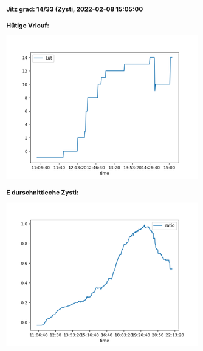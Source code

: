 ### Jitz grad: 14/33 (Zysti, 2022-02-08 15:05:00

### Hütige Vrlouf:
![Graph](Today.png)

### E durschnittleche Zysti:
![Graph](Zysti.png)